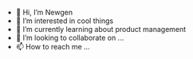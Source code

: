 - 👋 Hi, I’m Newgen
- 👀 I’m interested in cool things
- 🌱 I’m currently learning about product management
- 💞️ I’m looking to collaborate on ...
- 📫 How to reach me ...

<!---
newnewnewgen/newnewnewgen is a ✨ special ✨ repository because its `README.md` (this file) appears on your GitHub profile.
You can click the Preview link to take a look at your changes.
--->
